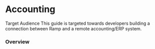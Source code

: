 # Accounting

Target Audience
This guide is targeted towards developers building a connection between Ramp and a remote accounting/ERP system.

### Overview